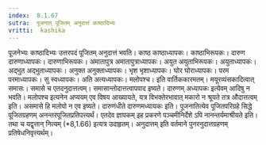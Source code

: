 ```yaml
---
index:  8.1.67
sutra:  पूजनात् पूजितम् अनुदात्तं काष्ठादिभ्यः
vritti:  kashika 
---
```


पूजनेभ्यः काष्ठादिभ्यः उत्तरपदं पूजितम् अनुदात्तं भवति। काष्ठ काष्ठाध्यापकः। काष्ठाभिरूपकः। दारुण दारुणाध्यापकः। दारुणाभिरूपकः। अमातापुत्र अमातापुत्राध्यापकः। अयुत अयुताभिरूपकः। अयुताध्यापकः। अद्भुत अद्भुताध्यापकः। अनुक्त अनुक्ताध्यापकः। भृश भृशाध्यापकः। घोर घोराध्यापकः। परम परमाध्यापकः। सु स्वध्यापकः। अति अत्यध्यापकः। मलोपश्च। इति वार्तिककारमतम्। मयूरव्यंसकादित्वात् समासः। समासे च एतदनुदात्तत्वम्। समासान्तोदात्तत्वापवाद इष्यते। दारुणम् अध्यापकः इत्येवम् आदिषु न भवति। मलोपश्च इत्यनेन अप्ययम् एव विषय आख्यायते, यत्र विभक्तेरभावात् मकारो न श्रूयते तत्र औदात्तत्वम् इति। असमासे हि मलोपो न एव इष्यते। दारुणंधीते दारुणमध्यायकः इति। पूजनातित्येव पूजितपरिग्रहे सिद्धे पूजितग्रहणम् अनन्तरपूजितप्रतिपत्त्यर्थं। एतदेव ज्ञापकम् इह प्रकरणे पञ्चमीनिर्देशे ऽपि नानन्तर्यमाश्रीयते इति। तथा च यद्वृत्तान् नित्यम् (*8,1.66) इत्यत्र उदाहृतम्। अनुदात्तम् इति वर्तमाने पुनरनुदात्तग्रहणम् प्रतिषेधनिवृत्त्यर्थम्।

